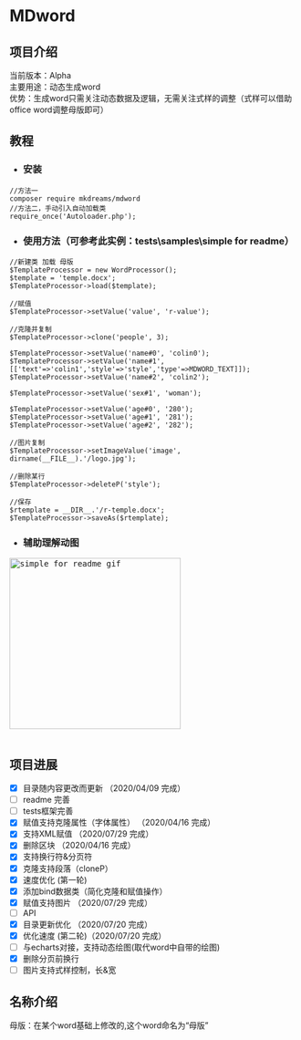 # MDword
## 项目介绍
当前版本：Alpha  
主要用途：动态生成word  
优势：生成word只需关注动态数据及逻辑，无需关注式样的调整（式样可以借助office word调整母版即可）

## 教程
+ ### 安装
```
//方法一
composer require mkdreams/mdword
//方法二，手动引入自动加载类
require_once('Autoloader.php');
```
+ ### 使用方法（可参考此实例：tests\samples\simple for readme）
```
//新建类 加载 母版
$TemplateProcessor = new WordProcessor();
$template = 'temple.docx';
$TemplateProcessor->load($template);

//赋值
$TemplateProcessor->setValue('value', 'r-value');

//克隆并复制
$TemplateProcessor->clone('people', 3);

$TemplateProcessor->setValue('name#0', 'colin0');
$TemplateProcessor->setValue('name#1', [['text'=>'colin1','style'=>'style','type'=>MDWORD_TEXT]]);
$TemplateProcessor->setValue('name#2', 'colin2');

$TemplateProcessor->setValue('sex#1', 'woman');

$TemplateProcessor->setValue('age#0', '280');
$TemplateProcessor->setValue('age#1', '281');
$TemplateProcessor->setValue('age#2', '282');

//图片复制
$TemplateProcessor->setImageValue('image', dirname(__FILE__).'/logo.jpg');

//删除某行
$TemplateProcessor->deleteP('style');

//保存
$rtemplate = __DIR__.'/r-temple.docx';
$TemplateProcessor->saveAs($rtemplate);
```
+ ### 辅助理解动图
<pre>
<img src="https://github.com/mkdreams/MDword/blob/master/tests/samples/simple%20for%20readme/word.gif" width="300px" alt="simple for readme gif"/><br/>
</pre>

## 项目进展
- [x] 目录随内容更改而更新 （2020/04/09 完成）
- [ ] readme 完善
- [ ] tests框架完善
- [x] 赋值支持克隆属性（字体属性） （2020/04/16 完成）
- [x] 支持XML赋值 （2020/07/29 完成）
- [x] 删除区块  （2020/04/16 完成）
- [x] 支持换行符&分页符
- [x] 克隆支持段落（cloneP） 
- [x] 速度优化 (第一轮)
- [x] 添加bind数据类（简化克隆和赋值操作）
- [x] 赋值支持图片 （2020/07/29 完成）
- [ ] API
- [x] 目录更新优化 （2020/07/20 完成）
- [x] 优化速度  (第二轮)（2020/07/20 完成）
- [ ] 与echarts对接，支持动态绘图(取代word中自带的绘图)
- [x] 删除分页前换行
- [ ] 图片支持式样控制，长&宽

## 名称介绍
母版：在某个word基础上修改的,这个word命名为“母版”
